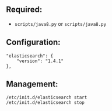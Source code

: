 ## Required:

* `scripts/java8.py` or `scripts/java8.py`

## Configuration:

    "elasticsearch": {
        "version": "1.4.1"
    },

## Management:

    /etc/init.d/elasticsearch start
    /etc/init.d/elasticsearch stop
